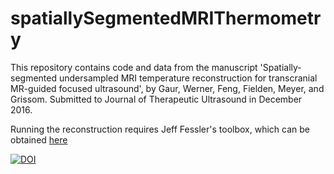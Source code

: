 # spatiallySegmentedMRIThermometry
This repository contains code and data from the manuscript 'Spatially-segmented undersampled MRI temperature reconstruction for transcranial MR-guided focused ultrasound', by Gaur, Werner, Feng, Fielden, Meyer, and Grissom. Submitted to Journal of Therapeutic Ultrasound in December 2016. 

Running the reconstruction requires Jeff Fessler's toolbox, which can be obtained [here](http://web.eecs.umich.edu/~fessler/code/index.html)

[![DOI](https://zenodo.org/badge/77018780.svg)](https://zenodo.org/badge/latestdoi/77018780)
